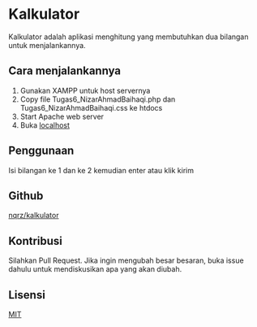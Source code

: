 # Kalkulator

Kalkulator adalah aplikasi menghitung yang membutuhkan dua bilangan untuk menjalankannya.

## Cara menjalankannya

1. Gunakan XAMPP untuk host servernya
2. Copy file Tugas6_NizarAhmadBaihaqi.php dan Tugas6_NizarAhmadBaihaqi.css ke htdocs
3. Start Apache web server
4. Buka [localhost](http://localhost/Tugas6_NizarAhmadBaihaqi.php)

## Penggunaan

Isi bilangan ke 1 dan ke 2 kemudian enter atau klik kirim

## Github

[nqrz/kalkulator](https://github.com/nqrz/kalkulator)

## Kontribusi

Silahkan Pull Request. Jika ingin mengubah besar besaran, buka issue dahulu untuk mendiskusikan apa yang akan diubah.

## Lisensi

[MIT](https://choosealicense.com/licenses/mit/)